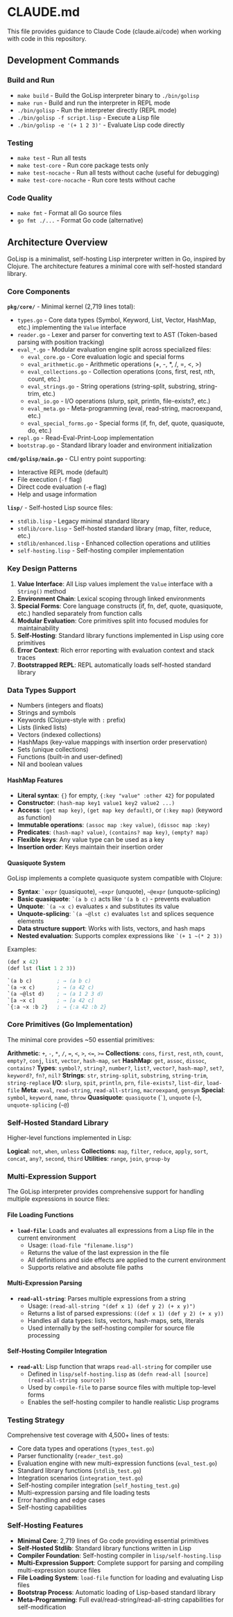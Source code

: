 # CLAUDE.md

This file provides guidance to Claude Code (claude.ai/code) when working with code in this repository.

## Development Commands

### Build and Run
- `make build` - Build the GoLisp interpreter binary to `./bin/golisp`
- `make run` - Build and run the interpreter in REPL mode
- `./bin/golisp` - Run the interpreter directly (REPL mode)
- `./bin/golisp -f script.lisp` - Execute a Lisp file
- `./bin/golisp -e '(+ 1 2 3)'` - Evaluate Lisp code directly

### Testing
- `make test` - Run all tests
- `make test-core` - Run core package tests only
- `make test-nocache` - Run all tests without cache (useful for debugging)
- `make test-core-nocache` - Run core tests without cache

### Code Quality
- `make fmt` - Format all Go source files
- `go fmt ./...` - Format Go code (alternative)

## Architecture Overview

GoLisp is a minimalist, self-hosting Lisp interpreter written in Go, inspired by Clojure. The architecture features a minimal core with self-hosted standard library.

### Core Components

**`pkg/core/`** - Minimal kernel (2,719 lines total):
- `types.go` - Core data types (Symbol, Keyword, List, Vector, HashMap, etc.) implementing the `Value` interface
- `reader.go` - Lexer and parser for converting text to AST (Token-based parsing with position tracking)
- `eval_*.go` - Modular evaluation engine split across specialized files:
  - `eval_core.go` - Core evaluation logic and special forms
  - `eval_arithmetic.go` - Arithmetic operations (+, -, *, /, =, <, >)
  - `eval_collections.go` - Collection operations (cons, first, rest, nth, count, etc.)
  - `eval_strings.go` - String operations (string-split, substring, string-trim, etc.)
  - `eval_io.go` - I/O operations (slurp, spit, println, file-exists?, etc.)
  - `eval_meta.go` - Meta-programming (eval, read-string, macroexpand, etc.)
  - `eval_special_forms.go` - Special forms (if, fn, def, quote, quasiquote, do, etc.)
- `repl.go` - Read-Eval-Print-Loop implementation
- `bootstrap.go` - Standard library loader and environment initialization

**`cmd/golisp/main.go`** - CLI entry point supporting:
- Interactive REPL mode (default)
- File execution (`-f` flag)
- Direct code evaluation (`-e` flag)
- Help and usage information

**`lisp/`** - Self-hosted Lisp source files:
- `stdlib.lisp` - Legacy minimal standard library
- `stdlib/core.lisp` - Self-hosted standard library (map, filter, reduce, etc.)
- `stdlib/enhanced.lisp` - Enhanced collection operations and utilities
- `self-hosting.lisp` - Self-hosting compiler implementation

### Key Design Patterns

1. **Value Interface**: All Lisp values implement the `Value` interface with a `String()` method
2. **Environment Chain**: Lexical scoping through linked environments
3. **Special Forms**: Core language constructs (if, fn, def, quote, quasiquote, etc.) handled separately from function calls
4. **Modular Evaluation**: Core primitives split into focused modules for maintainability
5. **Self-Hosting**: Standard library functions implemented in Lisp using core primitives
6. **Error Context**: Rich error reporting with evaluation context and stack traces
7. **Bootstrapped REPL**: REPL automatically loads self-hosted standard library

### Data Types Support
- Numbers (integers and floats)
- Strings and symbols
- Keywords (Clojure-style with `:` prefix)
- Lists (linked lists)
- Vectors (indexed collections)
- HashMaps (key-value mappings with insertion order preservation)
- Sets (unique collections)
- Functions (built-in and user-defined)
- Nil and boolean values

#### HashMap Features
- **Literal syntax**: `{}` for empty, `{:key "value" :other 42}` for populated
- **Constructor**: `(hash-map key1 value1 key2 value2 ...)`
- **Access**: `(get map key)`, `(get map key default)`, or `(:key map)` (keyword as function)
- **Immutable operations**: `(assoc map :key value)`, `(dissoc map :key)`
- **Predicates**: `(hash-map? value)`, `(contains? map key)`, `(empty? map)`
- **Flexible keys**: Any value type can be used as a key
- **Insertion order**: Keys maintain their insertion order

#### Quasiquote System
GoLisp implements a complete quasiquote system compatible with Clojure:
- **Syntax**: `` `expr `` (quasiquote), `~expr` (unquote), `~@expr` (unquote-splicing)
- **Basic quasiquote**: `` `(a b c) `` acts like `'(a b c)` - prevents evaluation
- **Unquote**: `` `(a ~x c) `` evaluates `x` and substitutes its value
- **Unquote-splicing**: `` `(a ~@lst c) `` evaluates `lst` and splices sequence elements
- **Data structure support**: Works with lists, vectors, and hash maps
- **Nested evaluation**: Supports complex expressions like `` `(+ 1 ~(* 2 3)) ``

Examples:
```lisp
(def x 42)
(def lst (list 1 2 3))

`(a b c)        ; → (a b c)
`(a ~x c)       ; → (a 42 c)
`(a ~@lst d)    ; → (a 1 2 3 d)
`[a ~x c]       ; → [a 42 c]
`{:a ~x :b 2}   ; → {:a 42 :b 2}
```

### Core Primitives (Go Implementation)
The minimal core provides ~50 essential primitives:

**Arithmetic**: `+`, `-`, `*`, `/`, `=`, `<`, `>`, `<=`, `>=`
**Collections**: `cons`, `first`, `rest`, `nth`, `count`, `empty?`, `conj`, `list`, `vector`, `hash-map`, `set`
**HashMap**: `get`, `assoc`, `dissoc`, `contains?`
**Types**: `symbol?`, `string?`, `number?`, `list?`, `vector?`, `hash-map?`, `set?`, `keyword?`, `fn?`, `nil?`
**Strings**: `str`, `string-split`, `substring`, `string-trim`, `string-replace`
**I/O**: `slurp`, `spit`, `println`, `prn`, `file-exists?`, `list-dir`, `load-file`
**Meta**: `eval`, `read-string`, `read-all-string`, `macroexpand`, `gensym`
**Special**: `symbol`, `keyword`, `name`, `throw`
**Quasiquote**: `quasiquote` (`` ` ``), `unquote` (`~`), `unquote-splicing` (`~@`)

### Self-Hosted Standard Library
Higher-level functions implemented in Lisp:

**Logical**: `not`, `when`, `unless`
**Collections**: `map`, `filter`, `reduce`, `apply`, `sort`, `concat`, `any?`, `second`, `third`
**Utilities**: `range`, `join`, `group-by`

### Multi-Expression Support
The GoLisp interpreter provides comprehensive support for handling multiple expressions in source files:

#### File Loading Functions
- **`load-file`**: Loads and evaluates all expressions from a Lisp file in the current environment
  - Usage: `(load-file "filename.lisp")`
  - Returns the value of the last expression in the file
  - All definitions and side effects are applied to the current environment
  - Supports relative and absolute file paths

#### Multi-Expression Parsing
- **`read-all-string`**: Parses multiple expressions from a string
  - Usage: `(read-all-string "(def x 1) (def y 2) (+ x y)")`
  - Returns a list of parsed expressions: `((def x 1) (def y 2) (+ x y))`
  - Handles all data types: lists, vectors, hash-maps, sets, literals
  - Used internally by the self-hosting compiler for source file processing

#### Self-Hosting Compiler Integration
- **`read-all`**: Lisp function that wraps `read-all-string` for compiler use
  - Defined in `lisp/self-hosting.lisp` as `(defn read-all [source] (read-all-string source))`
  - Used by `compile-file` to parse source files with multiple top-level forms
  - Enables the self-hosting compiler to handle realistic Lisp programs

### Testing Strategy
Comprehensive test coverage with 4,500+ lines of tests:
- Core data types and operations (`types_test.go`)
- Parser functionality (`reader_test.go`)
- Evaluation engine with new multi-expression functions (`eval_test.go`)
- Standard library functions (`stdlib_test.go`)
- Integration scenarios (`integration_test.go`)
- Self-hosting compiler integration (`self_hosting_test.go`)
- Multi-expression parsing and file loading tests
- Error handling and edge cases
- Self-hosting capabilities

### Self-Hosting Features
- **Minimal Core**: 2,719 lines of Go code providing essential primitives
- **Self-Hosted Stdlib**: Standard library functions written in Lisp
- **Compiler Foundation**: Self-hosting compiler in `lisp/self-hosting.lisp`
- **Multi-Expression Support**: Complete support for parsing and compiling multi-expression source files
- **File Loading System**: `load-file` function for loading and evaluating Lisp files
- **Bootstrap Process**: Automatic loading of Lisp-based standard library
- **Meta-Programming**: Full eval/read-string/read-all-string capabilities for self-modification